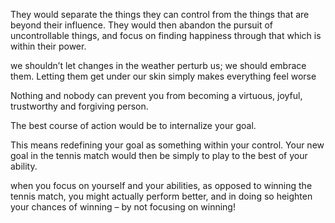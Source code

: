 They would separate the things they can control from the things that are beyond their influence. They would then abandon the pursuit of uncontrollable things, and focus on finding happiness through that which is within their power.

we shouldn’t let changes in the weather perturb us; we should embrace them. Letting them get under our skin simply makes everything feel worse

Nothing and nobody can prevent you from becoming a virtuous, joyful, trustworthy and forgiving person.


The best course of action would be to internalize your goal.

This means redefining your goal as something within your control. Your new goal in the tennis match would then be simply to play to the best of your ability. 


when you focus on yourself and your abilities, as opposed to winning the tennis match, you might actually perform better, and in doing so heighten your chances of winning – by not focusing on winning!